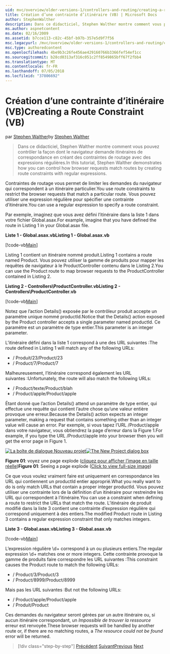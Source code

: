 ```yaml
---
uid: mvc/overview/older-versions-1/controllers-and-routing/creating-a-route-constraint-vb
title: Création d’une contrainte d’itinéraire (VB) | Microsoft Docs
author: StephenWalther
description: Dans ce didacticiel, Stephen Walther montre comment vous pouvez contrôler la façon dont le navigateur demande itinéraires de correspondance en créant des contraintes de routage avec des expressions régulières.
ms.author: aspnetcontent
ms.date: 02/16/2009
ms.assetid: b7cce113-c82c-45bf-b97b-357e5d9f7f56
msc.legacyurl: /mvc/overview/older-versions-1/controllers-and-routing/creating-a-route-constraint-vb
msc.type: authoredcontent
ms.openlocfilehash: 4be9b3c26fe456ae429160766b3366fef54ef1cc
ms.sourcegitcommit: b28cd0313af316c051c2ff8549865bff67f2fbb4
ms.translationtype: MT
ms.contentlocale: fr-FR
ms.lasthandoff: 07/05/2018
ms.locfileid: "37806692"
---
```

<a name="creating-a-route-constraint-vb"></a><span data-ttu-id="31bc2-103">Création d’une contrainte d’itinéraire (VB)</span><span class="sxs-lookup"><span data-stu-id="31bc2-103">Creating a Route Constraint (VB)</span></span>
====================
<span data-ttu-id="31bc2-104">par [Stephen Walther](https://github.com/StephenWalther)</span><span class="sxs-lookup"><span data-stu-id="31bc2-104">by [Stephen Walther](https://github.com/StephenWalther)</span></span>

> <span data-ttu-id="31bc2-105">Dans ce didacticiel, Stephen Walther montre comment vous pouvez contrôler la façon dont le navigateur demande itinéraires de correspondance en créant des contraintes de routage avec des expressions régulières.</span><span class="sxs-lookup"><span data-stu-id="31bc2-105">In this tutorial, Stephen Walther demonstrates how you can control how browser requests match routes by creating route constraints with regular expressions.</span></span>


<span data-ttu-id="31bc2-106">Contraintes de routage vous permet de limiter les demandes du navigateur qui correspondent à un itinéraire particulier.</span><span class="sxs-lookup"><span data-stu-id="31bc2-106">You use route constraints to restrict the browser requests that match a particular route.</span></span> <span data-ttu-id="31bc2-107">Vous pouvez utiliser une expression régulière pour spécifier une contrainte d’itinéraire.</span><span class="sxs-lookup"><span data-stu-id="31bc2-107">You can use a regular expression to specify a route constraint.</span></span>

<span data-ttu-id="31bc2-108">Par exemple, imaginez que vous avez défini l’itinéraire dans la liste 1 dans votre fichier Global.asax.</span><span class="sxs-lookup"><span data-stu-id="31bc2-108">For example, imagine that you have defined the route in Listing 1 in your Global.asax file.</span></span>

<span data-ttu-id="31bc2-109">**Liste 1 - Global.asax.vb**</span><span class="sxs-lookup"><span data-stu-id="31bc2-109">**Listing 1 - Global.asax.vb**</span></span>

[!code-vb[Main](creating-a-route-constraint-vb/samples/sample1.vb)]

<span data-ttu-id="31bc2-110">Listing 1 contient un itinéraire nommé produit.</span><span class="sxs-lookup"><span data-stu-id="31bc2-110">Listing 1 contains a route named Product.</span></span> <span data-ttu-id="31bc2-111">Vous pouvez utiliser la gamme de produits pour mapper les requêtes de navigateur à le ProductController contenu dans le Listing 2.</span><span class="sxs-lookup"><span data-stu-id="31bc2-111">You can use the Product route to map browser requests to the ProductController contained in Listing 2.</span></span>

<span data-ttu-id="31bc2-112">**Listing 2 - Controllers\ProductController.vb**</span><span class="sxs-lookup"><span data-stu-id="31bc2-112">**Listing 2 - Controllers\ProductController.vb**</span></span>

[!code-vb[Main](creating-a-route-constraint-vb/samples/sample2.vb)]

<span data-ttu-id="31bc2-113">Notez que l’action Details() exposée par le contrôleur produit accepte un paramètre unique nommé productId.</span><span class="sxs-lookup"><span data-stu-id="31bc2-113">Notice that the Details() action exposed by the Product controller accepts a single parameter named productId.</span></span> <span data-ttu-id="31bc2-114">Ce paramètre est un paramètre de type entier.</span><span class="sxs-lookup"><span data-stu-id="31bc2-114">This parameter is an integer parameter.</span></span>

<span data-ttu-id="31bc2-115">L’itinéraire défini dans la liste 1 correspond à une des URL suivantes :</span><span class="sxs-lookup"><span data-stu-id="31bc2-115">The route defined in Listing 1 will match any of the following URLs:</span></span>

- <span data-ttu-id="31bc2-116">/ Produit/23</span><span class="sxs-lookup"><span data-stu-id="31bc2-116">/Product/23</span></span>
- <span data-ttu-id="31bc2-117">/ Product/7</span><span class="sxs-lookup"><span data-stu-id="31bc2-117">/Product/7</span></span>

<span data-ttu-id="31bc2-118">Malheureusement, l’itinéraire correspond également les URL suivantes :</span><span class="sxs-lookup"><span data-stu-id="31bc2-118">Unfortunately, the route will also match the following URLs:</span></span>

- <span data-ttu-id="31bc2-119">/ Product/texte</span><span class="sxs-lookup"><span data-stu-id="31bc2-119">/Product/blah</span></span>
- <span data-ttu-id="31bc2-120">/ Product/apple</span><span class="sxs-lookup"><span data-stu-id="31bc2-120">/Product/apple</span></span>

<span data-ttu-id="31bc2-121">Étant donné que l’action Details() attend un paramètre de type entier, qui effectue une requête qui contient l’autre chose qu’une valeur entière provoque une erreur.</span><span class="sxs-lookup"><span data-stu-id="31bc2-121">Because the Details() action expects an integer parameter, making a request that contains something other than an integer value will cause an error.</span></span> <span data-ttu-id="31bc2-122">Par exemple, si vous tapez l’URL /Product/apple dans votre navigateur, vous obtiendrez la page d’erreur dans la Figure 1.</span><span class="sxs-lookup"><span data-stu-id="31bc2-122">For example, if you type the URL /Product/apple into your browser then you will get the error page in Figure 1.</span></span>


<span data-ttu-id="31bc2-123">[![La boîte de dialogue Nouveau projet](creating-a-route-constraint-vb/_static/image1.jpg)](creating-a-route-constraint-vb/_static/image1.png)</span><span class="sxs-lookup"><span data-stu-id="31bc2-123">[![The New Project dialog box](creating-a-route-constraint-vb/_static/image1.jpg)](creating-a-route-constraint-vb/_static/image1.png)</span></span>

<span data-ttu-id="31bc2-124">**Figure 01**: voyez une page explode ([cliquez pour afficher l’image en taille réelle](creating-a-route-constraint-vb/_static/image2.png))</span><span class="sxs-lookup"><span data-stu-id="31bc2-124">**Figure 01**: Seeing a page explode ([Click to view full-size image](creating-a-route-constraint-vb/_static/image2.png))</span></span>


<span data-ttu-id="31bc2-125">Ce que vous voulez vraiment faire est uniquement en correspondance les URL qui contiennent un productId entier approprié.</span><span class="sxs-lookup"><span data-stu-id="31bc2-125">What you really want to do is only match URLs that contain a proper integer productId.</span></span> <span data-ttu-id="31bc2-126">Vous pouvez utiliser une contrainte lors de la définition d’un itinéraire pour restreindre les URL qui correspondent à l’itinéraire.</span><span class="sxs-lookup"><span data-stu-id="31bc2-126">You can use a constraint when defining a route to restrict the URLs that match the route.</span></span> <span data-ttu-id="31bc2-127">L’itinéraire de produit modifié dans la liste 3 contient une contrainte d’expression régulière qui correspond uniquement à des entiers.</span><span class="sxs-lookup"><span data-stu-id="31bc2-127">The modified Product route in Listing 3 contains a regular expression constraint that only matches integers.</span></span>

<span data-ttu-id="31bc2-128">**Liste 3 - Global.asax.vb**</span><span class="sxs-lookup"><span data-stu-id="31bc2-128">**Listing 3 - Global.asax.vb**</span></span>

[!code-vb[Main](creating-a-route-constraint-vb/samples/sample3.vb)]

<span data-ttu-id="31bc2-129">L’expression régulière \d+ correspond à un ou plusieurs entiers.</span><span class="sxs-lookup"><span data-stu-id="31bc2-129">The regular expression \d+ matches one or more integers.</span></span> <span data-ttu-id="31bc2-130">Cette contrainte provoque la gamme de produits faire correspondre les URL suivantes :</span><span class="sxs-lookup"><span data-stu-id="31bc2-130">This constraint causes the Product route to match the following URLs:</span></span>

- <span data-ttu-id="31bc2-131">/ Product/3</span><span class="sxs-lookup"><span data-stu-id="31bc2-131">/Product/3</span></span>
- <span data-ttu-id="31bc2-132">/ Product/8999</span><span class="sxs-lookup"><span data-stu-id="31bc2-132">/Product/8999</span></span>

<span data-ttu-id="31bc2-133">Mais pas les URL suivantes :</span><span class="sxs-lookup"><span data-stu-id="31bc2-133">But not the following URLs:</span></span>

- <span data-ttu-id="31bc2-134">/ Product/apple</span><span class="sxs-lookup"><span data-stu-id="31bc2-134">/Product/apple</span></span>
- <span data-ttu-id="31bc2-135">/ Produit</span><span class="sxs-lookup"><span data-stu-id="31bc2-135">/Product</span></span>

<span data-ttu-id="31bc2-136">Ces demandes du navigateur seront gérées par un autre itinéraire ou, si aucun itinéraire correspondant, un *Impossible de trouver la ressource* erreur est renvoyée.</span><span class="sxs-lookup"><span data-stu-id="31bc2-136">These browser requests will be handled by another route or, if there are no matching routes, a *The resource could not be found* error will be returned.</span></span>

> [!div class="step-by-step"]
> <span data-ttu-id="31bc2-137">[Précédent](creating-custom-routes-vb.md)
> [Suivant](creating-a-custom-route-constraint-vb.md)</span><span class="sxs-lookup"><span data-stu-id="31bc2-137">[Previous](creating-custom-routes-vb.md)
[Next](creating-a-custom-route-constraint-vb.md)</span></span>

